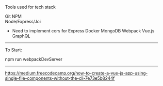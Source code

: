 Tools used for tech stack

Git
NPM  
Node/Express/Joi
- Need to implement cors for Express
Docker
MongoDB
Webpack
Vue.js
GraphQL

---

To Start:

npm run webpackDevServer

---

https://medium.freecodecamp.org/how-to-create-a-vue-js-app-using-single-file-components-without-the-cli-7e73e5b8244f

